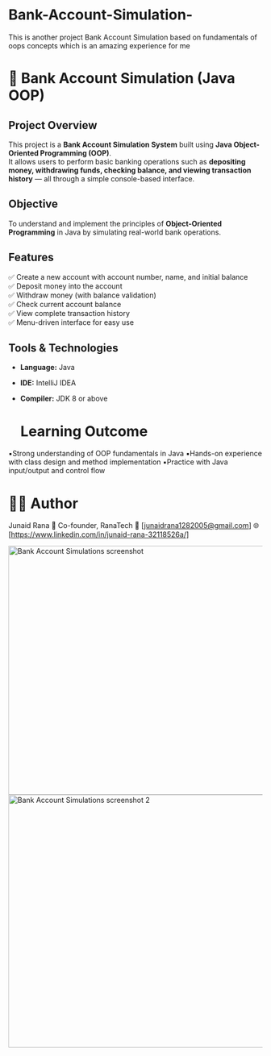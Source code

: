 # Bank-Account-Simulation-
This is another project Bank Account Simulation based on fundamentals of  oops concepts which is an amazing experience for me 

# 🏦 Bank Account Simulation (Java OOP)

## Project Overview
This project is a **Bank Account Simulation System** built using **Java Object-Oriented Programming (OOP)**.  
It allows users to perform basic banking operations such as **depositing money, withdrawing funds, 
checking balance, and viewing transaction history** — all through a simple console-based interface.


##  Objective
To understand and implement the principles of **Object-Oriented Programming** in Java by simulating real-world bank operations.

##  Features
✅ Create a new account with account number, name, and initial balance  
✅ Deposit money into the account  
✅ Withdraw money (with balance validation)  
✅ Check current account balance  
✅ View complete transaction history  
✅ Menu-driven interface for easy use  


##  Tools & Technologies
- **Language:** Java  
- **IDE:**  IntelliJ IDEA  
- **Compiler:** JDK 8 or above

  # Learning Outcome

▪️Strong understanding of OOP fundamentals in Java
▪️Hands-on experience with class design and method implementation
▪️Practice with Java input/output and control flow

# 👨‍💻 Author

Junaid Rana
💼 Co-founder, RanaTech
📧 [junaidrana1282005@gmail.com]
🌐 [https://www.linkedin.com/in/junaid-rana-32118526a/]

<img width="953" height="494" alt="Bank Account Simulations screenshot" src="https://github.com/user-attachments/assets/4ecd7a79-03ae-41fd-ad84-18814853d4a7" />
<img width="955" height="502" alt="Bank Account Simulations screenshot 2" src="https://github.com/user-attachments/assets/83b19596-0aeb-4310-bcb1-63de27f4dedb" />
